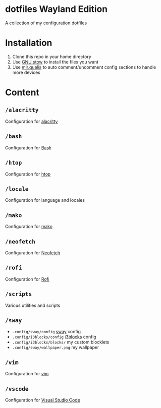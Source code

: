 # dotfiles Wayland Edition
A collection of my configuration dotfiles
# Installation
1. Clone this repo in your home directory
2. Use [GNU stow](https://www.gnu.org/software/stow/) to install the files you want
2. Use [mir.qualia](https://github.com/darkfeline/mir.qualia) to auto comment/uncomment config sections to handle more devices

# Content
## `/alacritty`
Configuration for [alacritty](https://github.com/jwilm/alacritty)
## `/bash`
Configuration for [Bash](https://www.gnu.org/software/bash/)
## `/htop`
Configuration for [htop](https://hisham.hm/htop/)
## `/locale`
Configuration for language and locales
## `/mako`
Configuration for [mako](https://wayland.emersion.fr/mako/)
## `/neofetch`
Configuration for [Neofetch](https://github.com/dylanaraps/neofetch)
## `/rofi`
Configuration for [Rofi](https://github.com/DaveDavenport/rofi)
## `/scripts`
Various utilities and scripts
## `/sway`
* `.config/sway/config` [sway](https://swaywm.org/) config
* `.config/i3blocks/config` [i3blocks](https://vivien.github.io/i3blocks/) config
* `.config/i3blocks/blocks/` my custom blocklets
* `.config/sway/wallpaper.png` my wallpaper
## `/vim`
Configuration for [vim](https://vim.sourceforge.io/)
## `/vscode`
Configuration for [Visual Studio Code](https://code.visualstudio.com/)